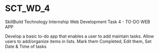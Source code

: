 # SCT_WD_4
SkillBuild Technology Internship Web Development Task 4 - TO-DO WEB APP

Develop a basic to-do app that enables a user to add maintain tasks.
Allow users to add/organize items in lists. Mark them Completed, Edit them, Set Date & Time of tasks
